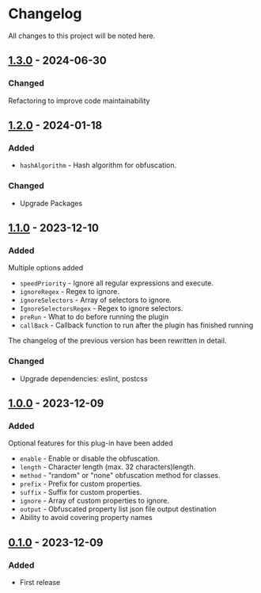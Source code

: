 # Changelog

All changes to this project will be noted here.

## [1.3.0] - 2024-06-30

### Changed

Refactoring to improve code maintainability

## [1.2.0] - 2024-01-18

### Added

- `hashAlgorithm` - Hash algorithm for obfuscation.

### Changed

- Upgrade Packages

## [1.1.0] - 2023-12-10

### Added

Multiple options added

- `speedPriority` - Ignore all regular expressions and execute.
- `ignoreRegex` - Regex to ignore.
- `ignoreSelectors` - Array of selectors to ignore.
- `IgnoreSelectorsRegex` - Regex to ignore selectors.
- `preRun` - What to do before running the plugin
- `callBack` - Callback function to run after the plugin has finished running

The changelog of the previous version has been rewritten in detail.

### Changed

- Upgrade dependencies: eslint, postcss

## [1.0.0] - 2023-12-09

### Added

Optional features for this plug-in have been added

- `enable` - Enable or disable the obfuscation.
- `length` - Character length (max. 32 characters)length.
- `method` - "random" or "none" obfuscation method for classes.
- `prefix` - Prefix for custom properties.
- `suffix` - Suffix for custom properties.
- `ignore` - Array of custom properties to ignore.
- `output` - Obfuscated property list json file output destination
- Ability to avoid covering property names

## [0.1.0] - 2023-12-09

### Added

- First release

[0.1.0]: https://www.npmjs.com/package/postcss-obfuscate-custom-properties/v/0.1.0
[1.0.0]: https://www.npmjs.com/package/postcss-obfuscate-custom-properties/v/1.0.0
[1.1.0]: https://www.npmjs.com/package/postcss-obfuscate-custom-properties/v/1.1.0
[1.2.0]: https://www.npmjs.com/package/postcss-obfuscate-custom-properties/v/1.2.0
[1.3.0]: https://www.npmjs.com/package/postcss-obfuscate-custom-properties/v/1.3.0
